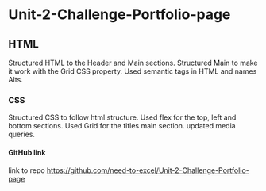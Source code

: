 # Unit-2-Challenge-Portfolio-page

## HTML
Structured HTML to the Header and Main sections. 
Structured Main to make it work with the Grid CSS property. 
Used semantic tags in HTML and names Alts.

### CSS
Structured CSS to follow html structure. 
Used flex for the top, left and bottom sections.
Used Grid for the titles main section. 
updated media queries. 

#### GitHub link
link to repo
https://github.com/need-to-excel/Unit-2-Challenge-Portfolio-page

